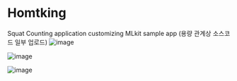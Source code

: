 # Homtking
Squat Counting application customizing MLkit sample app 
(용량 관계상 소스코드 일부 업로드)
![image](https://github.com/seungstrong/Homtking/assets/102150812/a59e1205-f4c6-4cb1-a5c5-8b2378302518)

![image](https://github.com/seungstrong/Homtking/assets/102150812/9bac2bec-b2b7-4319-ac27-8afdc8b90d3b)

![image](https://github.com/seungstrong/Homtking/assets/102150812/b1394c78-36b6-4a4c-8306-7ff41ce05e42)

